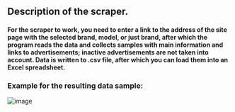 ## Description of the scraper.
#### For the scraper to work, you need to enter a link to the address of the site page with the selected brand, model, or just brand, after which the program reads the data and collects samples with main information and links to advertisements; inactive advertisements are not taken into account. Data is written to .csv file, after which you can load them into an Excel spreadsheet.

### Example for the resulting data sample:
![image](https://github.com/Vanilin1408/ParserDr0m/assets/159043091/cafa490b-da01-4b86-8180-1835fbb80291)
